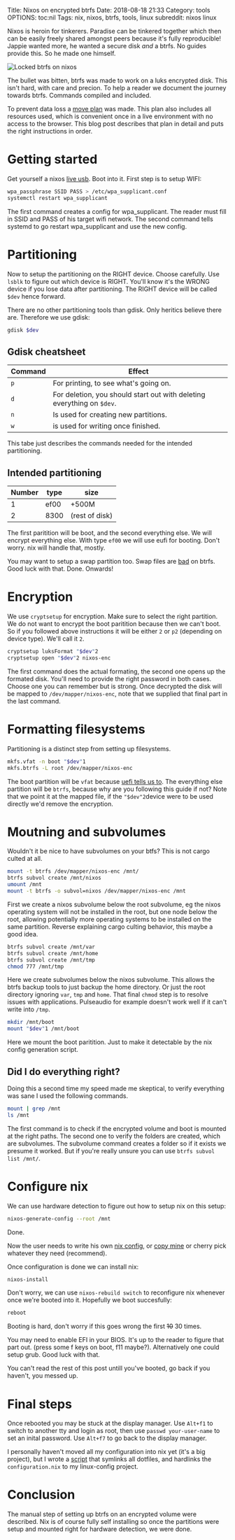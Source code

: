Title: Nixos on encrypted btrfs
Date: 2018-08-18 21:33
Category: tools
OPTIONS: toc:nil
Tags: nix, nixos, btrfs, tools, linux
subreddit: nixos linux

Nixos is heroin for tinkerers.
Paradise can be tinkered together which then can be easily freely shared
amongst peers because it's fully reproducible!
Jappie wanted more, he wanted a secure disk *and* a btrfs.
No guides provide this. So he made one himself.

![Locked btrfs on nixos](/images/2018/locked_btrfs.svg)

The bullet was bitten, btrfs was made to work on a luks encrypted disk.
This isn't hard, with care and precion.
To help a reader we document the journey towards btrfs.
Commands compiled and included.

To prevent data loss a
[move plan](https://github.com/jappeace/linux-config/blob/da00ad06f06b703c88bb9d6a4e7c6335be06299f/NIXOS-MOVE-PLAN.md)
was made.
This plan also includes all resources used, 
which is convenient once in a live environment with no access to the browser.
This blog post describes that plan in detail and puts the right
instructions in order.

# Getting started
Get yourself a nixos [live usb](https://nixos.org/nixos/download.html).
Boot into it.
First step is to setup WIFI:

```bash
wpa_passphrase SSID PASS > /etc/wpa_supplicant.conf
systemctl restart wpa_supplicant
```

The first command creates a config for wpa_supplicant.
The reader must fill in SSID and PASS of his target wifi network.
The second command tells systemd to go restart wpa_supplicant and use the new config.

# Partitioning
Now to setup the partitioning on the RIGHT device.
Choose carefully.
Use `lsblk` to figure out which device is RIGHT.
You'll know it's the WRONG device if you lose data after partitioning.
The RIGHT device will be called `$dev` hence forward.

There are no other partitioning tools than gdisk.
Only heritics believe there are.
Therefore we use gdisk:

```bash
gdisk $dev
```

## Gdisk cheatsheet

| Command | Effect                                                                 |
|---------|------------------------------------------------------------------------|
| `p`     | For printing, to see what's going on.                                  |
| `d`     | For deletion, you should start out with deleting everything on `$dev`. |
| `n`     | Is used for creating new partitions.                                   |
| `w`     | is used for writing once finished.                                     |

This tabe just describes the commands needed for the intended partitioning.

## Intended partitioning

| Number | type | size           |
|--------|------|----------------|
|      1 | ef00 | +500M          |
|      2 | 8300 | (rest of disk) |


The first paritition will be boot, and the second everything else.
We will encrypt everything else.
With type `ef00` we will use eufi for booting.
Don't worry. nix will handle that, mostly. 

You may want to setup a swap partition too.
Swap files are [bad](https://wiki.archlinux.org/index.php/Btrfs#Swap_file)
on btrfs.
Good luck with that.
Done. Onwards!

# Encryption
We use `cryptsetup` for encryption.
Make sure to select the right partition.
We do not want to encrypt the boot paritition because then we can't boot.
So if you followed above instructions it will be either `2` or `p2`
(depending on device type).
We'll call it `2`.

```bash
cryptsetup luksFormat "$dev"2
cryptsetup open "$dev"2 nixos-enc
```

The first command does the actual formating,
the second one opens up the formated disk.
You'll need to provide the right password in both cases.
Choose one you can remember but is strong.
Once decrypted the disk will be mapped to `/dev/mapper/nixos-enc`,
note that we supplied that final part in the last command.

# Formatting filesystems
Partitioning is a distinct step from setting up filesystems.

```bash
mkfs.vfat -n boot "$dev"1
mkfs.btrfs -L root /dev/mapper/nixos-enc
```
The boot partition will be `vfat` because [uefi tells us to](https://wiki.archlinux.org/index.php/EFI_system_partition).
The everything else partition will be `btrfs`,
because why are you following this guide if not?
Note that we point it at the mapped file,
if the `"$dev"2`device were to be used directly we'd remove the encryption.

# Moutning and subvolumes
Wouldn't it be nice to have subvolumes on your btfs?
This is not cargo culted at all.

```bash
mount -t btrfs /dev/mapper/nixos-enc /mnt/
btrfs subvol create /mnt/nixos
umount /mnt
mount -t btrfs -o subvol=nixos /dev/mapper/nixos-enc /mnt
```

First we create a nixos subvolume below the root subvolume,
eg the nixos operating system will not be installed in the root,
but one node below the root,
allowing potentially more operating systems to be installed on the same
partition.
Reverse explaining cargo culting behavior,
this maybe a good idea.

```bash
btrfs subvol create /mnt/var
btrfs subvol create /mnt/home
btrfs subvol create /mnt/tmp
chmod 777 /mnt/tmp
```

Here we create subvolumes below the nixos subvolume.
This allows the btrfs backup tools to just backup the home directory.
Or just the root directory ignoring `var`, `tmp` and `home`.
That final `chmod` step is to resolve issues with applications.
Pulseaudio for example doesn't work well if it can't write into `/tmp`.

```bash
mkdir /mnt/boot
mount "$dev"1 /mnt/boot
```

Here we mount the boot paritition.
Just to make it detectable by the nix config generation script.

## Did I do everything right?
Doing this a second time my speed made me skeptical,
to verify everything was sane I used the following commands.

```bash
mount | grep /mnt
ls /mnt
```

The first command is to check if the encrypted volume and boot is mounted at
the right paths.
The second one to verify the folders are created, which are subvolumes.
The subvolume command creates a folder so if it exists we presume it worked.
But if you're really unsure you can use `btrfs subvol list /mnt/`.

# Configure nix
We can use hardware detection to figure out how to setup nix on this setup:

```bash
nixos-generate-config --root /mnt
```

Done.

Now the user needs to write his own [nix config](https://nixos.org/nixos/manual/index.html#sec-changing-config),
or [copy mine](https://github.com/jappeace/linux-config/blob/master/configuration.nix)
or cherry pick whatever they need (recommend).

Once configuration is done we can install nix:

```bash
nixos-install
```

Don't worry, we can use `nixos-rebuild switch` to reconfigure nix whenever once
we're booted into it.
Hopefully we boot succesfully:

```bash
reboot
```
Booting is hard, don't worry if this goes wrong the first <s>10</s> 30 times.

You may need to enable EFI in your BIOS.
It's up to the reader to figure that part out.
(press some f keys on boot, f11 maybe?).
Alternatively one could setup grub. Good luck with that.

You can't read the rest of this post untill you've booted,
go back if you haven't, you messed up.

# Final steps
Once rebooted you may be stuck at the display manager.
Use `Alt+f1` to switch to another tty and login as root,
then use `passwd your-user-name` to set an inital password.
Use `Alt+f7` to go back to the display manager.

I personally haven't moved all my configuration into nix yet
(it's a big project),
but I wrote a [script](https://github.com/jappeace/linux-config/blob/master/scripts/nixos-setup.sh)
that symlinks all dotfiles, and hardlinks
the `configuration.nix` to my linux-config project.

# Conclusion
The manual step of setting up btrfs on an encrypted volume were described.
Nix is of course fully self installing so once the partitions were setup 
and mounted right for hardware detection,
we were done.
